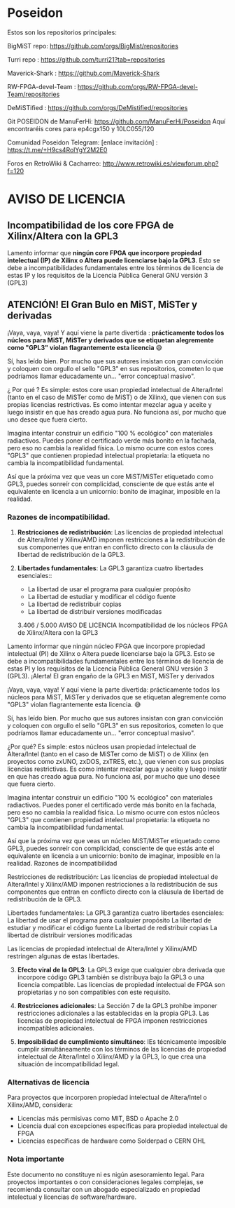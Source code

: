 # Poseidon

Estos son los repositorios principales:

BigMiST repo: https://github.com/orgs/BigMist/repositories

Turri repo : https://github.com/turri21?tab=repositories

Maverick-Shark : https://github.com/Maverick-Shark

RW-FPGA-devel-Team : https://github.com/orgs/RW-FPGA-devel-Team/repositories

DeMiSTified : https://github.com/orgs/DeMistified/repositories

Git POSEIDON de ManuFerHi: https://github.com/ManuFerHi/Poseidon
Aquí encontraréis cores para ep4cgx150 y 10LC055/120

Comunidad Poseidon Telegram: [enlace invitación] : https://t.me/+H9cs4RolYgY2M2E0

Foros en RetroWiki & Cacharreo: http://www.retrowiki.es/viewforum.php?f=120


# AVISO DE LICENCIA

## Incompatibilidad de los core FPGA de Xilinx/Altera con la GPL3

Lamento informar que **ningún core FPGA que incorpore propiedad intelectual (IP) de Xilinx o Altera puede licenciarse bajo la GPL3**. Esto se debe a incompatibilidades fundamentales entre los términos de licencia de estas IP y los requisitos de la Licencia Pública General GNU versión 3 (GPL3)

## ATENCIÓN! El Gran Bulo en MiST, MiSTer y derivadas

¡Vaya, vaya, vaya! Y aquí viene la parte divertida : **prácticamente todos los núcleos para MiST, MiSTer y derivados que se etiquetan alegremente como "GPL3" violan flagrantemente esta licencia** 😅

Sí, has leído bien. Por mucho que sus autores insistan con gran convicción y coloquen con orgullo el sello "GPL3" en sus repositorios, cometen lo que podríamos llamar educadamente un... "error conceptual masivo".

¿ Por qué ? Es simple: estos core usan propiedad intelectual de Altera/Intel (tanto en el caso de MiSTer como de MiST) o de Xilinx), que vienen con sus propias licencias restrictivas. Es como intentar mezclar agua y aceite y luego insistir en que has creado agua pura. No funciona así, por mucho que uno desee que fuera cierto.

Imagina intentar construir un edificio "100 % ecológico" con materiales radiactivos. Puedes poner el certificado verde más bonito en la fachada, pero eso no cambia la realidad física. Lo mismo ocurre con estos cores "GPL3" que contienen propiedad intelectual propietaria: la etiqueta no cambia la incompatibilidad fundamental.

Así que la próxima vez que veas un core  MiST/MiSTer etiquetado como GPL3, puedes sonreír con complicidad, consciente de que estás ante el equivalente en licencia a un unicornio: bonito de imaginar, imposible en la realidad. 

### Razones de incompatibilidad.

1. **Restricciones de redistribución**: Las licencias de propiedad intelectual de Altera/Intel y Xilinx/AMD imponen restricciones a la redistribución de sus componentes que entran en conflicto directo con la cláusula de libertad de redistribución de la GPL3.


2. **Libertades fundamentales**: La GPL3 garantiza cuatro libertades esenciales::
   - La libertad de usar el programa para cualquier propósito
   - La libertad de estudiar y modificar el código fuente
   - La libertad de redistribuir copias
   - La libertad de distribuir versiones modificadas

   3.406 / 5.000
AVISO DE LICENCIA
Incompatibilidad de los núcleos FPGA de Xilinx/Altera con la GPL3

Lamento informar que ningún núcleo FPGA que incorpore propiedad intelectual (PI) de Xilinx o Altera puede licenciarse bajo la GPL3. Esto se debe a incompatibilidades fundamentales entre los términos de licencia de estas PI y los requisitos de la Licencia Pública General GNU versión 3 (GPL3).
¡Alerta! El gran engaño de la GPL3 en MiST, MiSTer y derivados

¡Vaya, vaya, vaya! Y aquí viene la parte divertida: prácticamente todos los núcleos para MiST, MiSTer y derivados que se etiquetan alegremente como "GPL3" violan flagrantemente esta licencia. 😅

Sí, has leído bien. Por mucho que sus autores insistan con gran convicción y coloquen con orgullo el sello "GPL3" en sus repositorios, cometen lo que podríamos llamar educadamente un... "error conceptual masivo".

¿Por qué? Es simple: estos núcleos usan propiedad intelectual de Altera/Intel (tanto en el caso de MiSTer como de MiST) o de Xilinx (en proyectos como zxUNO, zxDOS, zxTRES, etc.), que vienen con sus propias licencias restrictivas. Es como intentar mezclar agua y aceite y luego insistir en que has creado agua pura. No funciona así, por mucho que uno desee que fuera cierto.

Imagina intentar construir un edificio "100 % ecológico" con materiales radiactivos. Puedes poner el certificado verde más bonito en la fachada, pero eso no cambia la realidad física. Lo mismo ocurre con estos núcleos "GPL3" que contienen propiedad intelectual propietaria: la etiqueta no cambia la incompatibilidad fundamental.

Así que la próxima vez que veas un núcleo MiST/MiSTer etiquetado como GPL3, puedes sonreír con complicidad, consciente de que estás ante el equivalente en licencia a un unicornio: bonito de imaginar, imposible en la realidad. Razones de incompatibilidad

Restricciones de redistribución: Las licencias de propiedad intelectual de Altera/Intel y Xilinx/AMD imponen restricciones a la redistribución de sus componentes que entran en conflicto directo con la cláusula de libertad de redistribución de la GPL3.

Libertades fundamentales: La GPL3 garantiza cuatro libertades esenciales:
La libertad de usar el programa para cualquier propósito
La libertad de estudiar y modificar el código fuente
La libertad de redistribuir copias
La libertad de distribuir versiones modificadas

Las licencias de propiedad intelectual de Altera/Intel y Xilinx/AMD restringen algunas de estas libertades.

3. **Efecto viral de la GPL3**: La GPL3 exige que cualquier obra derivada que incorpore código GPL3 también se distribuya bajo la GPL3 o una licencia compatible. Las licencias de propiedad intelectual de FPGA son propietarias y no son compatibles con este requisito.

4. **Restricciones adicionales**: La Sección 7 de la GPL3 prohíbe imponer restricciones adicionales a las establecidas en la propia GPL3. Las licencias de propiedad intelectual de FPGA imponen restricciones incompatibles adicionales.

5. **Imposibilidad de cumplimiento simultáneo**: IEs técnicamente imposible cumplir simultáneamente con los términos de las licencias de propiedad intelectual de Altera/Intel o Xilinx/AMD y la GPL3, lo que crea una situación de incompatibilidad legal.

### Alternativas de licencia

Para proyectos que incorporen propiedad intelectual de Altera/Intel o Xilinx/AMD, considera:

- Licencias más permisivas como MIT, BSD o Apache 2.0
- Licencia dual con excepciones específicas para propiedad intelectual de FPGA
- Licencias específicas de hardware como Solderpad o CERN OHL

### Nota importante

Este documento no constituye ni es nigún asesoramiento legal. Para proyectos importantes o con consideraciones legales complejas, se recomienda consultar con un abogado especializado en propiedad intelectual y licencias de software/hardware.


